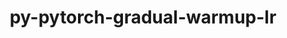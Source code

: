 ---
title: "py-pytorch-gradual-warmup-lr"
layout: cache
categories: [package, develop]
meta: {"versions": ["0.3.2"], "compilers": ["apple-clang@=15.0.0", "gcc@=11.3.0"], "oss": ["ubuntu22.04", "ventura"], "platforms": ["darwin", "linux"], "targets": ["aarch64", "x86_64_v3"], "stacks": ["ml-darwin-aarch64-mps", "ml-linux-x86_64-cpu", "ml-linux-x86_64-cuda", "root"], "num_specs": 10, "num_specs_by_stack": {"root": 10, "ml-darwin-aarch64-mps": 5, "ml-linux-x86_64-cuda": 5, "ml-linux-x86_64-cpu": 5}}
spec_details: [{"hash": "gbujkz2ifcl2rligbj2t2xngtbffr4ua", "compiler": "apple-clang@=15.0.0", "versions": ["0.3.2"], "os": "ventura", "platform": "darwin", "target": "aarch64", "variants": ["build_system=python_pip"], "stacks": ["root", "ml-darwin-aarch64-mps"], "size": "-", "tarball": "https://binaries.spack.io/develop/build_cache/darwin-ventura-aarch64/apple-clang-15.0.0/py-pytorch-gradual-warmup-lr-0.3.2/darwin-ventura-aarch64-apple-clang-15.0.0-py-pytorch-gradual-warmup-lr-0.3.2-gbujkz2ifcl2rligbj2t2xngtbffr4ua.spack"}, {"hash": "cydhdo3rq5iimxybgukh4dsgv75gmbd2", "compiler": "apple-clang@=15.0.0", "versions": ["0.3.2"], "os": "ventura", "platform": "darwin", "target": "aarch64", "variants": ["build_system=python_pip"], "stacks": ["root", "ml-darwin-aarch64-mps"], "size": "-", "tarball": "https://binaries.spack.io/develop/build_cache/darwin-ventura-aarch64/apple-clang-15.0.0/py-pytorch-gradual-warmup-lr-0.3.2/darwin-ventura-aarch64-apple-clang-15.0.0-py-pytorch-gradual-warmup-lr-0.3.2-cydhdo3rq5iimxybgukh4dsgv75gmbd2.spack"}, {"hash": "lz735ecctaeeflmevwoexhthsveo3sco", "compiler": "apple-clang@=15.0.0", "versions": ["0.3.2"], "os": "ventura", "platform": "darwin", "target": "aarch64", "variants": ["build_system=python_pip"], "stacks": ["root", "ml-darwin-aarch64-mps"], "size": "-", "tarball": "https://binaries.spack.io/develop/build_cache/darwin-ventura-aarch64/apple-clang-15.0.0/py-pytorch-gradual-warmup-lr-0.3.2/darwin-ventura-aarch64-apple-clang-15.0.0-py-pytorch-gradual-warmup-lr-0.3.2-lz735ecctaeeflmevwoexhthsveo3sco.spack"}, {"hash": "7ke6n3soteol46cjj7vvr53orlis7mmg", "compiler": "apple-clang@=15.0.0", "versions": ["0.3.2"], "os": "ventura", "platform": "darwin", "target": "aarch64", "variants": ["build_system=python_pip"], "stacks": ["root", "ml-darwin-aarch64-mps"], "size": "-", "tarball": "https://binaries.spack.io/develop/build_cache/darwin-ventura-aarch64/apple-clang-15.0.0/py-pytorch-gradual-warmup-lr-0.3.2/darwin-ventura-aarch64-apple-clang-15.0.0-py-pytorch-gradual-warmup-lr-0.3.2-7ke6n3soteol46cjj7vvr53orlis7mmg.spack"}, {"hash": "qnlvo4wgcawkiyxqonmjy6b7dtzvjgyc", "compiler": "apple-clang@=15.0.0", "versions": ["0.3.2"], "os": "ventura", "platform": "darwin", "target": "aarch64", "variants": ["build_system=python_pip"], "stacks": ["root", "ml-darwin-aarch64-mps"], "size": "-", "tarball": "https://binaries.spack.io/develop/build_cache/darwin-ventura-aarch64/apple-clang-15.0.0/py-pytorch-gradual-warmup-lr-0.3.2/darwin-ventura-aarch64-apple-clang-15.0.0-py-pytorch-gradual-warmup-lr-0.3.2-qnlvo4wgcawkiyxqonmjy6b7dtzvjgyc.spack"}, {"hash": "34b3anyyl5e3c33pw2wc5kji2kem353g", "compiler": "gcc@=11.3.0", "versions": ["0.3.2"], "os": "ubuntu22.04", "platform": "linux", "target": "x86_64_v3", "variants": ["build_system=python_pip"], "stacks": ["ml-linux-x86_64-cuda", "ml-linux-x86_64-cpu", "root"], "size": "-", "tarball": "https://binaries.spack.io/develop/build_cache/linux-ubuntu22.04-x86_64_v3/gcc-11.3.0/py-pytorch-gradual-warmup-lr-0.3.2/linux-ubuntu22.04-x86_64_v3-gcc-11.3.0-py-pytorch-gradual-warmup-lr-0.3.2-34b3anyyl5e3c33pw2wc5kji2kem353g.spack"}, {"hash": "o73exhve2pofq5zk2dbcvm26xfrqrlkj", "compiler": "gcc@=11.3.0", "versions": ["0.3.2"], "os": "ubuntu22.04", "platform": "linux", "target": "x86_64_v3", "variants": ["build_system=python_pip"], "stacks": ["ml-linux-x86_64-cuda", "ml-linux-x86_64-cpu", "root"], "size": "-", "tarball": "https://binaries.spack.io/develop/build_cache/linux-ubuntu22.04-x86_64_v3/gcc-11.3.0/py-pytorch-gradual-warmup-lr-0.3.2/linux-ubuntu22.04-x86_64_v3-gcc-11.3.0-py-pytorch-gradual-warmup-lr-0.3.2-o73exhve2pofq5zk2dbcvm26xfrqrlkj.spack"}, {"hash": "zrmvawqksfbybtbk4dph2l575ieygt5c", "compiler": "gcc@=11.3.0", "versions": ["0.3.2"], "os": "ubuntu22.04", "platform": "linux", "target": "x86_64_v3", "variants": ["build_system=python_pip"], "stacks": ["ml-linux-x86_64-cuda", "ml-linux-x86_64-cpu", "root"], "size": "-", "tarball": "https://binaries.spack.io/develop/build_cache/linux-ubuntu22.04-x86_64_v3/gcc-11.3.0/py-pytorch-gradual-warmup-lr-0.3.2/linux-ubuntu22.04-x86_64_v3-gcc-11.3.0-py-pytorch-gradual-warmup-lr-0.3.2-zrmvawqksfbybtbk4dph2l575ieygt5c.spack"}, {"hash": "kdd54ueyyuzrjm7crm4d6nbj7ek37h6y", "compiler": "gcc@=11.3.0", "versions": ["0.3.2"], "os": "ubuntu22.04", "platform": "linux", "target": "x86_64_v3", "variants": ["build_system=python_pip"], "stacks": ["ml-linux-x86_64-cuda", "ml-linux-x86_64-cpu", "root"], "size": "-", "tarball": "https://binaries.spack.io/develop/build_cache/linux-ubuntu22.04-x86_64_v3/gcc-11.3.0/py-pytorch-gradual-warmup-lr-0.3.2/linux-ubuntu22.04-x86_64_v3-gcc-11.3.0-py-pytorch-gradual-warmup-lr-0.3.2-kdd54ueyyuzrjm7crm4d6nbj7ek37h6y.spack"}, {"hash": "3yhk7n7afmcl4il26xsnstkfqfzpd7s6", "compiler": "gcc@=11.3.0", "versions": ["0.3.2"], "os": "ubuntu22.04", "platform": "linux", "target": "x86_64_v3", "variants": ["build_system=python_pip"], "stacks": ["ml-linux-x86_64-cuda", "ml-linux-x86_64-cpu", "root"], "size": "-", "tarball": "https://binaries.spack.io/develop/build_cache/linux-ubuntu22.04-x86_64_v3/gcc-11.3.0/py-pytorch-gradual-warmup-lr-0.3.2/linux-ubuntu22.04-x86_64_v3-gcc-11.3.0-py-pytorch-gradual-warmup-lr-0.3.2-3yhk7n7afmcl4il26xsnstkfqfzpd7s6.spack"}]
---